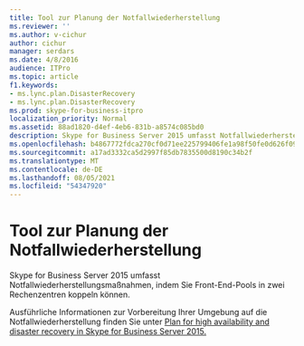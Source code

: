 ```yaml
---
title: Tool zur Planung der Notfallwiederherstellung
ms.reviewer: ''
ms.author: v-cichur
author: cichur
manager: serdars
ms.date: 4/8/2016
audience: ITPro
ms.topic: article
f1.keywords:
- ms.lync.plan.DisasterRecovery
- ms.lync.plan.DisasterRecovery
ms.prod: skype-for-business-itpro
localization_priority: Normal
ms.assetid: 88ad1820-d4ef-4eb6-831b-a8574c085bd0
description: Skype for Business Server 2015 umfasst Notfallwiederherstellungsmaßnahmen, indem die Kopplung von Front-End-Pools in zwei Rechenzentren ermöglicht wird.
ms.openlocfilehash: b4867772fdca270cf0d71ee225799406fe1a98f50fe0d626f090f2e42e402db7
ms.sourcegitcommit: a17ad3332ca5d2997f85db7835500d8190c34b2f
ms.translationtype: MT
ms.contentlocale: de-DE
ms.lasthandoff: 08/05/2021
ms.locfileid: "54347920"
---
```

# <a name="disaster-recovery-planning-tool"></a>Tool zur Planung der Notfallwiederherstellung
 
Skype for Business Server 2015 umfasst Notfallwiederherstellungsmaßnahmen, indem Sie Front-End-Pools in zwei Rechenzentren koppeln können.
  
Ausführliche Informationen zur Vorbereitung Ihrer Umgebung auf die Notfallwiederherstellung finden Sie unter [Plan for high availability and disaster recovery in Skype for Business Server 2015.](../../plan-your-deployment/high-availability-and-disaster-recovery/high-availability-and-disaster-recovery.md)
  

